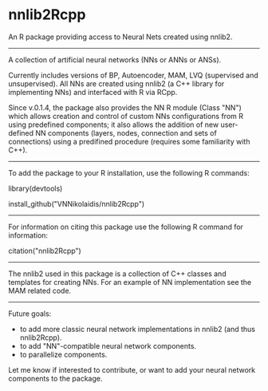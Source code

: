 # nnlib2Rcpp
An R package providing access to Neural Nets created using nnlib2. 

---

A collection of artificial neural networks (NNs or ANNs or ANSs).

Currently includes versions of BP, Autoencoder, MAM, LVQ (supervised and unsupervised). 
All NNs are created using nnlib2 (a C++ library for implementing NNs) and interfaced with R via RCpp.

Since v.0.1.4, the package also provides the NN R module (Class "NN") which allows creation and control of custom NNs configurations from R using predefined components; it also allows the addition of new user-defined NN components (layers, nodes, connection and sets of connections) using a predifined procedure (requires some familiarity with C++).

---

To add the package to your R installation, use the following R commands:

library(devtools) 

install_github("VNNikolaidis/nnlib2Rcpp")

---

For information on citing this package use the following R command for information:

citation("nnlib2Rcpp")

---

The nnlib2 used in this package is a collection of C++ classes and templates for creating NNs. For an example of NN implementation see the MAM related code. 

---

Future goals:

- to add more classic neural network implementations in nnlib2 (and thus nnlib2Rcpp).
- to add "NN"-compatible neural network components. 
- to parallelize components.

Let me know if interested to contribute, or want to add your neural network components to the package.

